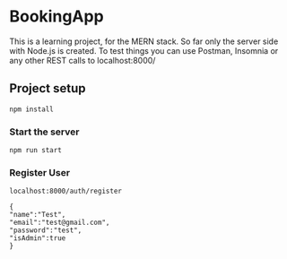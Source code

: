 # BookingApp
This is a learning project, for the MERN stack. So far only the server side with Node.js is created. 
To test things you can use Postman, Insomnia or any other REST calls to localhost:8000/

## Project setup
```
npm install
```

### Start the server 
```
npm run start
```

### Register User
```
localhost:8000/auth/register

{
"name":"Test",
"email":"test@gmail.com",
"password":"test",
"isAdmin":true
}
```

